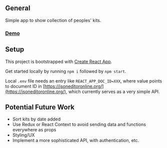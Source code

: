 ## General

Simple app to show collection of peoples' kits.

### [Demo](https://mokkelgjerd.no/drakter)

## Setup

This project is bootstrapped with [Create React App](https://github.com/facebook/create-react-app).

Get started locally by running `npm i` followed by `npm start`.

Local `.env` file needs an entry like `REACT_APP_DOC_ID=XXX`, where value points to document ID in [https://jsoneditoronline.org/](https://jsoneditoronline.org/), which currently serves as a very simple API.

## Potential Future Work

- Sort kits by date added
- Use Redux or React Context to avoid sending data and functions everywhere as props
- Styling/UX
- Implement a more sophisticated API, with authentication, etc.
